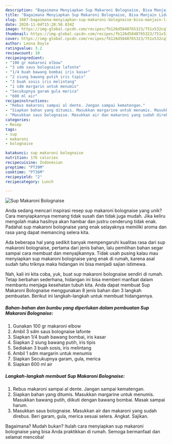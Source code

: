 ```yaml
---
description: "Bagaimana Menyiapkan Sup Makaroni Bolognaise, Bisa Manjain Lidah"
title: "Bagaimana Menyiapkan Sup Makaroni Bolognaise, Bisa Manjain Lidah"
slug: 1687-bagaimana-menyiapkan-sup-makaroni-bolognaise-bisa-manjain-lidah
date: 2020-11-04T15:28:50.834Z
image: https://img-global.cpcdn.com/recipes/fb126d5848765323/751x532cq70/sup-makaroni-bolognaise-foto-resep-utama.jpg
thumbnail: https://img-global.cpcdn.com/recipes/fb126d5848765323/751x532cq70/sup-makaroni-bolognaise-foto-resep-utama.jpg
cover: https://img-global.cpcdn.com/recipes/fb126d5848765323/751x532cq70/sup-makaroni-bolognaise-foto-resep-utama.jpg
author: Leona Doyle
ratingvalue: 3.2
reviewcount: 10
recipeingredient:
- "100 gr makaroni elbow"
- "3 sdm saus bolognaise lafonte"
- "1/4 buah bawang bombai iris kasar"
- "2 siung bawang putih iris tipis"
- "3 buah sosis iris melintang"
- "1 sdm margarin untuk menumis"
- "Secukupnya garam gula merica"
- "600 ml air"
recipeinstructions:
- "Rebus makaroni sampai al dente. Jangan sampai kematengan."
- "Siapkan bahan yang ditumis. Masukkan margarine untuk menumis. Masukkan bawang putih, diikuti dengan bawang bombai. Masak sampai harum."
- "Masukkan saus bolognaise. Masukkan air dan makaroni yang sudah direbus. Beri garam, gula, merica sesuai selera. Angkat. Sajikan."
categories:
- Resep
tags:
- sup
- makaroni
- bolognaise

katakunci: sup makaroni bolognaise 
nutrition: 176 calories
recipecuisine: Indonesian
preptime: "PT39M"
cooktime: "PT36M"
recipeyield: "2"
recipecategory: Lunch

---
```



![Sup Makaroni Bolognaise](https://img-global.cpcdn.com/recipes/fb126d5848765323/751x532cq70/sup-makaroni-bolognaise-foto-resep-utama.jpg)

Anda sedang mencari inspirasi resep sup makaroni bolognaise yang unik? Cara menyiapkannya memang tidak susah dan tidak juga mudah. Jika keliru mengolah maka hasilnya akan hambar dan justru cenderung tidak enak. Padahal sup makaroni bolognaise yang enak selayaknya memiliki aroma dan rasa yang dapat memancing selera kita.



Ada beberapa hal yang sedikit banyak mempengaruhi kualitas rasa dari sup makaroni bolognaise, pertama dari jenis bahan, lalu pemilihan bahan segar sampai cara membuat dan menyajikannya. Tidak usah pusing kalau mau menyiapkan sup makaroni bolognaise yang enak di rumah, karena asal sudah tahu triknya maka hidangan ini bisa menjadi sajian istimewa.


Nah, kali ini kita coba, yuk, buat sup makaroni bolognaise sendiri di rumah. Tetap berbahan sederhana, hidangan ini bisa memberi manfaat dalam membantu menjaga kesehatan tubuh kita. Anda dapat membuat Sup Makaroni Bolognaise menggunakan 8 jenis bahan dan 3 langkah pembuatan. Berikut ini langkah-langkah untuk membuat hidangannya.

<!--inarticleads1-->

##### Bahan-bahan dan bumbu yang diperlukan dalam pembuatan Sup Makaroni Bolognaise:

1. Gunakan 100 gr makaroni elbow
1. Ambil 3 sdm saus bolognaise lafonte
1. Siapkan 1/4 buah bawang bombai, iris kasar
1. Siapkan 2 siung bawang putih, iris tipis
1. Sediakan 3 buah sosis, iris melintang
1. Ambil 1 sdm margarin untuk menumis
1. Siapkan Secukupnya garam, gula, merica
1. Siapkan 600 ml air




<!--inarticleads2-->

##### Langkah-langkah membuat Sup Makaroni Bolognaise:

1. Rebus makaroni sampai al dente. Jangan sampai kematengan.
1. Siapkan bahan yang ditumis. Masukkan margarine untuk menumis. Masukkan bawang putih, diikuti dengan bawang bombai. Masak sampai harum.
1. Masukkan saus bolognaise. Masukkan air dan makaroni yang sudah direbus. Beri garam, gula, merica sesuai selera. Angkat. Sajikan.




Bagaimana? Mudah bukan? Itulah cara menyiapkan sup makaroni bolognaise yang bisa Anda praktikkan di rumah. Semoga bermanfaat dan selamat mencoba!
